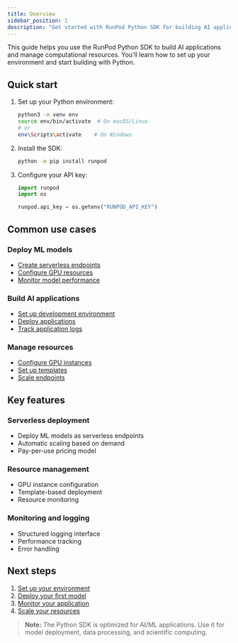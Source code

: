 ```yaml
---
title: Overview
sidebar_position: 1
description: "Get started with RunPod Python SDK for building AI applications, deploying ML models, and managing computational resources. Learn how to set up your environment and start building."
---
```


This guide helps you use the RunPod Python SDK to build AI applications and manage computational resources. You'll learn how to set up your environment and start building with Python.

## Quick start

1. Set up your Python environment:
   ```bash
   python3 -m venv env
   source env/bin/activate  # On macOS/Linux
   # or
   env\Scripts\activate    # On Windows
   ```

2. Install the SDK:
   ```bash
   python -m pip install runpod
   ```

3. Configure your API key:
   ```python
   import runpod
   import os

   runpod.api_key = os.getenv("RUNPOD_API_KEY")
   ```

## Common use cases

### Deploy ML models
- [Create serverless endpoints](endpoints.md)
- [Configure GPU resources](apis.md#list-available-gpus)
- [Monitor model performance](structured-logging.md)

### Build AI applications
- [Set up development environment](apis.md#create-templates)
- [Deploy applications](apis.md#create-endpoints)
- [Track application logs](structured-logging.md)

### Manage resources
- [Configure GPU instances](apis.md#list-available-gpus)
- [Set up templates](apis.md#create-templates)
- [Scale endpoints](apis.md#create-endpoints)

## Key features

### Serverless deployment
- Deploy ML models as serverless endpoints
- Automatic scaling based on demand
- Pay-per-use pricing model

### Resource management
- GPU instance configuration
- Template-based deployment
- Resource monitoring

### Monitoring and logging
- Structured logging interface
- Performance tracking
- Error handling

## Next steps

1. [Set up your environment](apis.md)
2. [Deploy your first model](endpoints.md)
3. [Monitor your application](structured-logging.md)
4. [Scale your resources](apis.md#create-endpoints)

> **Note:** The Python SDK is optimized for AI/ML applications. Use it for model deployment, data processing, and scientific computing.
